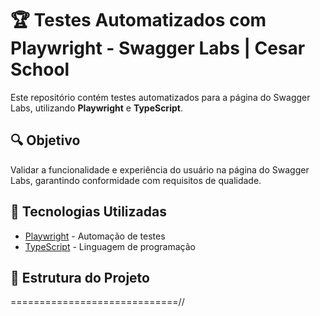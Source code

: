 # 🏆 Testes Automatizados com Playwright - Swagger Labs | Cesar School

Este repositório contém testes automatizados para a página do Swagger Labs, utilizando **Playwright** e **TypeScript**.

## 🔍 Objetivo
Validar a funcionalidade e experiência do usuário na página do Swagger Labs, garantindo conformidade com requisitos de qualidade.

## 🚀 Tecnologias Utilizadas
- [Playwright](https://playwright.dev/) - Automação de testes
- [TypeScript](https://www.typescriptlang.org/) - Linguagem de programação

## 📂 Estrutura do Projeto
=============================//
